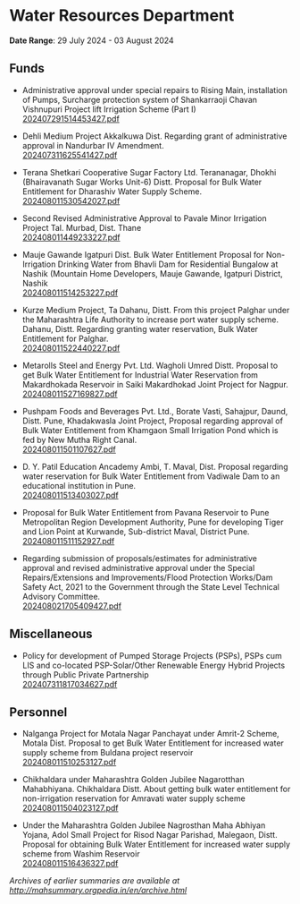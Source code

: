# Water Resources Department

**Date Range**: 29 July 2024 - 03 August 2024


## Funds
- Administrative approval under special repairs to Rising Main, installation of Pumps, Surcharge protection system of Shankarraoji Chavan Vishnupuri Project lift Irrigation Scheme (Part I)\
  [202407291514453427.pdf](https://gr.maharashtra.gov.in/Site/Upload/Government%20Resolutions/English/202407291514453427.pdf)

- Dehli Medium Project Akkalkuwa Dist. Regarding grant of administrative approval in Nandurbar IV Amendment.\
  [202407311625541427.pdf](https://gr.maharashtra.gov.in/Site/Upload/Government%20Resolutions/English/202407311625541427.pdf)

- Terana Shetkari Cooperative Sugar Factory Ltd. Terananagar, Dhokhi (Bhairavanath Sugar Works Unit-6) Distt. Proposal for Bulk Water Entitlement for Dharashiv Water Supply Scheme.\
  [202408011530542027.pdf](https://gr.maharashtra.gov.in/Site/Upload/Government%20Resolutions/English/202408011530542027.pdf)

- Second Revised Administrative Approval to Pavale  Minor Irrigation Project Tal.  Murbad, Dist. Thane\
  [202408011449233227.pdf](https://gr.maharashtra.gov.in/Site/Upload/Government%20Resolutions/English/202408011449233227.pdf)

- Mauje Gawande Igatpuri Dist. Bulk Water Entitlement Proposal for Non-Irrigation Drinking Water from Bhavli Dam for Residential Bungalow at Nashik (Mountain Home Developers, Mauje Gawande, Igatpuri District, Nashik\
  [202408011514253227.pdf](https://gr.maharashtra.gov.in/Site/Upload/Government%20Resolutions/English/202408011514253227.pdf)

- Kurze Medium Project, Ta Dahanu, Distt. From this project Palghar under the Maharashtra Life Authority to increase port water supply scheme. Dahanu, Distt. Regarding granting water reservation, Bulk Water Entitlement for Palghar.\
  [202408011522440227.pdf](https://gr.maharashtra.gov.in/Site/Upload/Government%20Resolutions/English/202408011522440227.pdf)

- Metarolls Steel and Energy Pvt. Ltd. Wagholi Umred Distt. Proposal to get Bulk Water Entitlement for Industrial Water Reservation from Makardhokada Reservoir in Saiki Makardhokad Joint Project for Nagpur.\
  [202408011527169827.pdf](https://gr.maharashtra.gov.in/Site/Upload/Government%20Resolutions/English/202408011527169827.pdf)

- Pushpam Foods and Beverages Pvt. Ltd., Borate Vasti, Sahajpur, Daund, Distt. Pune, Khadakwasla Joint Project, Proposal regarding approval of Bulk Water Entitlement from Khamgaon Small Irrigation Pond which is fed by New Mutha Right Canal.\
  [202408011501107627.pdf](https://gr.maharashtra.gov.in/Site/Upload/Government%20Resolutions/English/202408011501107627.pdf)

- D. Y. Patil Education Ancademy Ambi, T. Maval, Dist. Proposal regarding water reservation for Bulk Water Entitlement from Vadiwale Dam to an educational institution in Pune.\
  [202408011513403027.pdf](https://gr.maharashtra.gov.in/Site/Upload/Government%20Resolutions/English/202408011513403027.pdf)

- Proposal for Bulk Water Entitlement from Pavana Reservoir to Pune Metropolitan Region Development Authority, Pune for developing Tiger and Lion Point at Kurwande, Sub-district Maval, District Pune.\
  [202408011511152927.pdf](https://gr.maharashtra.gov.in/Site/Upload/Government%20Resolutions/English/202408011511152927.pdf)

- Regarding submission of proposals/estimates for administrative approval and revised administrative approval under the Special Repairs/Extensions and Improvements/Flood Protection Works/Dam Safety Act, 2021 to the Government through the State Level Technical Advisory Committee.\
  [202408021705409427.pdf](https://gr.maharashtra.gov.in/Site/Upload/Government%20Resolutions/English/202408021705409427.pdf)

## Miscellaneous
- Policy for development of Pumped Storage Projects (PSPs), PSPs cum LIS and co-located PSP-Solar/Other Renewable Energy Hybrid Projects through Public Private Partnership\
  [202407311817034627.pdf](https://gr.maharashtra.gov.in/Site/Upload/Government%20Resolutions/English/202407311817034627....pdf)

## Personnel
- Nalganga Project for Motala Nagar Panchayat under Amrit-2 Scheme, Motala Dist. Proposal to get Bulk Water Entitlement for increased water supply scheme from Buldana project reservoir\
  [202408011510253127.pdf](https://gr.maharashtra.gov.in/Site/Upload/Government%20Resolutions/English/202408011510253127.pdf)

- Chikhaldara under Maharashtra Golden Jubilee Nagarotthan Mahabhiyana. Chikhaldara Distt. About getting bulk water entitlement for non-irrigation reservation for Amravati water supply scheme\
  [202408011504023127.pdf](https://gr.maharashtra.gov.in/Site/Upload/Government%20Resolutions/English/202408011504023127.pdf)

- Under the Maharashtra Golden Jubilee Nagrosthan Maha Abhiyan Yojana, Adol Small Project for Risod Nagar Parishad, Malegaon, Distt. Proposal for obtaining Bulk Water Entitlement for increased water supply scheme from Washim Reservoir\
  [202408011516436327.pdf](https://gr.maharashtra.gov.in/Site/Upload/Government%20Resolutions/English/202408011516436327.pdf)


*Archives of earlier summaries are available at http://mahsummary.orgpedia.in/en/archive.html*